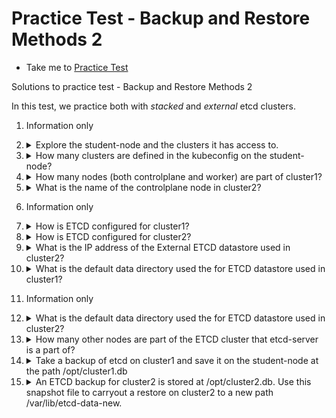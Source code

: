 # Practice Test - Backup and Restore Methods 2
  - Take me to [Practice Test](https://kodekloud.com/topic/practice-test-backup-and-restore-methods-2-2/)

Solutions to practice test - Backup and Restore Methods 2

In this test, we practice both with _stacked_ and _external_ etcd clusters.

1. Information only
1.  <details>
    <summary>Explore the student-node and the clusters it has access to.</summary>

    ```bash
    kubectl config get-contexts
    ```

    </details>
1.  <details>
    <summary>How many clusters are defined in the kubeconfig on the student-node?</summary>

    ```bash
    kubectl config get-contexts
    ```

    > 2

    </details>
1.  <details>
    <summary>How many nodes (both controlplane and worker) are part of cluster1?</summary>

    ```bash
    kubectl config use-context cluster1
    kubectl get nodes
    ```

    > 2

    </details>
1.  <details>
    <summary>What is the name of the controlplane node in cluster2?</summary>

    ```bash
    kubectl config use-context cluster1
    kubectl get nodes
    ```

    > cluster2-controlplane

    </details>
1. Information only
1.  <details>
    <summary>How is ETCD configured for cluster1?</summary>

    ```bash
    kubectl config use-context cluster1
    kubectl get pods -n kube-system
    ```

    > From the output we can see a pod for etcd, therefore the answer is `Stacked ETCD`

    </details>
1.  <details>
    <summary>How is ETCD configured for cluster2?</summary>

    ```bash
    kubectl config use-context cluster2
    kubectl get pods -n kube-system
    ```

    > From the output we can see no pod for etcd. Since no etcd is not an option for a _functioning_ cluster the answer must therefore be `External ETCD`

    </details>
1.  <details>
    <summary>What is the IP address of the External ETCD datastore used in cluster2?</summary>

    For this, we need to exampine the API server configuration

    ```bash
    kubectl config use-context cluster2
    kubectl get po -n kube-system kube-apiserver-cluster2-controlplane -o yaml | grep etcd
    ```

    > From the output, locate `--etcd-servers`. The IP address in this line is the answer.

    </details>
1.  <details>
    <summary>What is the default data directory used the for ETCD datastore used in cluster1?</summary>

    For this, we need to examine the etcd manifest on the control plane node, and we need to find out the hostpath of its `etcd-data` volume.

    ```bash
    kubectl config use-context cluster1
    kubectl get po -n kube-system etcd-cluster1-controlplane -o yaml
    ```

    In the output, find the `volumes` section. The host path of the volume named `etcd-data` is the answer.

    > /var/lib/etcd

    </details>
1. Information only
1.  <details>
    <summary>What is the default data directory used the for ETCD datastore used in cluster2?</summary>

    For this, we need to examine the system unit file for the etcd service. Remember that for external etcd, it is running as an operating system service.

    ```bash
    ssh etcd-server
    ```

    ```bash
    # Verify the name of the service
    systemctl list-unit-files | grep etcd

    # Using the output from above command
    systemctl cat etcd.service
    ```

    Note the comment line in the output. This tells you where the service unit file is. We are going to need to edit this file in a later question!

    From the output, locate `--data-dir`

    > /var/lib/etcd-data

    Return to the student node:

    ```bash
    exit
    ```

    </details>
1.  <details>
    <summary>How many other nodes are part of the ETCD cluster that etcd-server is a part of?</summary>

    > 1

    </details>
1.  <details>
    <summary>Take a backup of etcd on cluster1 and save it on the student-node at the path /opt/cluster1.db</summary>

    For this, we need to do the backup on the control node, then pull it back to the student node.

    ```bash
    ssh cluster1-controlplane
    ```

    ```bash
    ETCDCTL_API=3 etcdctl snapshot save \
      --cacert /etc/kubernetes/pki/etcd/ca.crt \
      --cert /etc/kubernetes/pki/etcd/server.crt \
      --key /etc/kubernetes/pki/etcd/server.key \
      cluster1.db

    # Return to student node
    exit
    ```

    ```bash
    scp cluster1-controlplane:~/cluster1.db /opt/
    ```

    </details>
1.  <details>
    <summary>An ETCD backup for cluster2 is stored at /opt/cluster2.db. Use this snapshot file to carryout a restore on cluster2 to a new path /var/lib/etcd-data-new.</summary>

    There are several parts to this question. Let's go through them one at a time.

    1.  <details>
        <summary>Move the backup to the etcd-server node</summary>

        ```bash
        scp /opt/cluster2.db etcd-server:~/
        ```
        </details>
    1.  <details>
        <summary>Log into etcd-server node</summary>

        ```bash
        ssh etcd-server
        ```

        </details>
    1.  <details>
        <summary>Check the ownership of the current etcd-data directory</summary>

        We will need to ensure correct ownership of our restored data

        ```bash
        ls -ld /var/lib/etcd-data/
        ```

        > Note that owner and group are both `etcd`
        </details>
    1.  <details>
        <summary>Do the restore</summary>

        ```bash
        ETCDCTL_API=3 etcdctl snapshot restore \
            --data-dir /var/lib/etcd-data-new \
            cluster2.db
        ```

        </details>
    1.  <details>
        <summary>Set ownership on the restored directory</summary>

        ```bash
        chown -R etcd:etcd /var/lib/etcd-data-new
        ```

        </detials>
    1.  <details>
        <summary>Reconfigure and restart etcd</summary>

        We will need the location of the service unit file which we determined in Q10

        ```bash
        vi /etc/systemd/system/etcd.service
        ```

        Edit the `--data-dir` argument to the newly restored directory, and save.

        Finally, reload and restart the `etcd` service. Whenever you have edited a system unit file, a `daemon-reload` is required to reload the in-memory configuration of the `systemd` service.

        ```bash
        systemctl daemon-reload
        systemctl restart etcd.service
        ```

        Return to the student node:

        ```bash
        exit
        ```

        </details>
    1.  <details>
        <summary>Verify the restore</summary>

        ```bash
        kubectl config use-context cluster2
        kubectl get all -n critical
        ```

        </details>
    </details>
